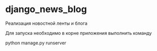 # django_news_blog

Реализация новостной ленты и блога

Для запуска необходимо в корне приложения выполнить команду  

python manage.py runserver
